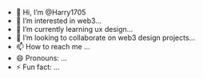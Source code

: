 - 👋 Hi, I’m @Harry1705
- 👀 I’m interested in web3...
- 🌱 I’m currently learning ux design...
- 💞️ I’m looking to collaborate on web3 design projects...
- 📫 How to reach me ...
- 😄 Pronouns: ...
- ⚡ Fun fact: ...

<!---
Harry1705/Harry1705 is a ✨ special ✨ repository because its `README.md` (this file) appears on your GitHub profile.
You can click the Preview link to take a look at your changes.
--->
